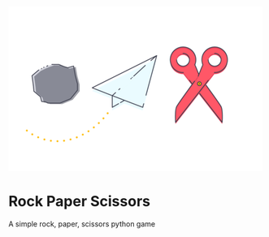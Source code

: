 ![](/images/rock_paper_scissor_icon.png)
# Rock Paper Scissors
A simple rock, paper, scissors python game
